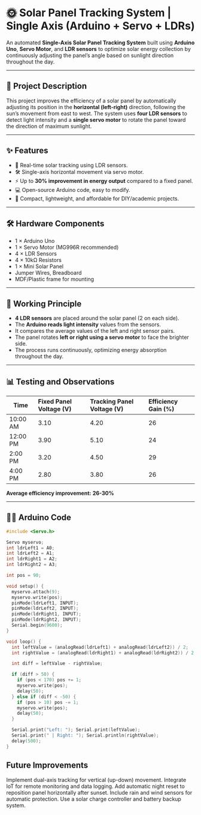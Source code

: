 # 🌞 Solar Panel Tracking System | Single Axis (Arduino + Servo + LDRs)

An automated **Single-Axis Solar Panel Tracking System** built using **Arduino Uno**, **Servo Motor**, and **LDR sensors** to optimize solar energy collection by continuously adjusting the panel’s angle based on sunlight direction throughout the day.

---

## 📌 Project Description

This project improves the efficiency of a solar panel by automatically adjusting its position in the **horizontal (left-right)** direction, following the sun’s movement from east to west. The system uses **four LDR sensors** to detect light intensity and a **single servo motor** to rotate the panel toward the direction of maximum sunlight.

---

## ✨ Features

- 📡 Real-time solar tracking using LDR sensors.
- 🛠️ Single-axis horizontal movement via servo motor.
- ⚡ Up to **30% improvement in energy output** compared to a fixed panel.
- 💻 Open-source Arduino code, easy to modify.
- 🔋 Compact, lightweight, and affordable for DIY/academic projects.

---

## 🛠️ Hardware Components

- 1 × Arduino Uno  
- 1 × Servo Motor (MG996R recommended)  
- 4 × LDR Sensors  
- 4 × 10kΩ Resistors  
- 1 × Mini Solar Panel  
- Jumper Wires, Breadboard  
- MDF/Plastic frame for mounting  

---

## 📖 Working Principle

- **4 LDR sensors** are placed around the solar panel (2 on each side).
- The **Arduino reads light intensity** values from the sensors.
- It compares the average values of the left and right sensor pairs.
- The panel rotates **left or right using a servo motor** to face the brighter side.
- The process runs continuously, optimizing energy absorption throughout the day.

---

## 📊 Testing and Observations

| Time       | Fixed Panel Voltage (V) | Tracking Panel Voltage (V) | Efficiency Gain (%) |
|------------|:------------------------|:---------------------------|:--------------------|
| 10:00 AM   | 3.10                     | 4.20                        | 26                   |
| 12:00 PM   | 3.90                     | 5.10                        | 24                   |
| 2:00 PM    | 3.20                     | 4.50                        | 29                   |
| 4:00 PM    | 2.80                     | 3.80                        | 26                   |

**Average efficiency improvement:** **26-30%**

---

## 👨‍💻 Arduino Code

```cpp
#include <Servo.h>

Servo myservo;
int ldrLeft1 = A0;
int ldrLeft2 = A1;
int ldrRight1 = A2;
int ldrRight2 = A3;

int pos = 90;

void setup() {
  myservo.attach(9);
  myservo.write(pos);
  pinMode(ldrLeft1, INPUT);
  pinMode(ldrLeft2, INPUT);
  pinMode(ldrRight1, INPUT);
  pinMode(ldrRight2, INPUT);
  Serial.begin(9600);
}

void loop() {
  int leftValue = (analogRead(ldrLeft1) + analogRead(ldrLeft2)) / 2;
  int rightValue = (analogRead(ldrRight1) + analogRead(ldrRight2)) / 2;

  int diff = leftValue - rightValue;

  if (diff > 50) {
    if (pos < 170) pos += 1;
    myservo.write(pos);
    delay(50);
  } else if (diff < -50) {
    if (pos > 10) pos -= 1;
    myservo.write(pos);
    delay(50);
  }

  Serial.print("Left: "); Serial.print(leftValue);
  Serial.print(" | Right: "); Serial.println(rightValue);
  delay(500);
}

```
## Future Improvements

Implement dual-axis tracking for vertical (up-down) movement.
Integrate IoT for remote monitoring and data logging.
Add automatic night reset to reposition panel horizontally after sunset.
Include rain and wind sensors for automatic protection.
Use a solar charge controller and battery backup system.

